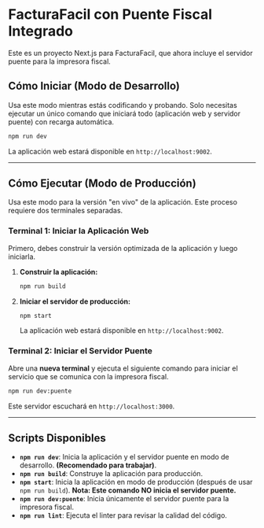 # FacturaFacil con Puente Fiscal Integrado

Este es un proyecto Next.js para FacturaFacil, que ahora incluye el servidor puente para la impresora fiscal.

## Cómo Iniciar (Modo de Desarrollo)

Usa este modo mientras estás codificando y probando. Solo necesitas ejecutar un único comando que iniciará todo (aplicación web y servidor puente) con recarga automática.

```bash
npm run dev
```
La aplicación web estará disponible en `http://localhost:9002`.

---

## Cómo Ejecutar (Modo de Producción)

Usa este modo para la versión "en vivo" de la aplicación. Este proceso requiere dos terminales separadas.

### Terminal 1: Iniciar la Aplicación Web

Primero, debes construir la versión optimizada de la aplicación y luego iniciarla.

1.  **Construir la aplicación:**
    ```bash
    npm run build
    ```
2.  **Iniciar el servidor de producción:**
    ```bash
    npm start
    ```
    La aplicación web estará disponible en `http://localhost:9002`.

### Terminal 2: Iniciar el Servidor Puente

Abre una **nueva terminal** y ejecuta el siguiente comando para iniciar el servicio que se comunica con la impresora fiscal.

```bash
npm run dev:puente
```
Este servidor escuchará en `http://localhost:3000`.

---

## Scripts Disponibles

- **`npm run dev`**: Inicia la aplicación y el servidor puente en modo de desarrollo. **(Recomendado para trabajar)**.
- **`npm run build`**: Construye la aplicación para producción.
- **`npm start`**: Inicia la aplicación en modo de producción (después de usar `npm run build`). **Nota: Este comando NO inicia el servidor puente.**
- **`npm run dev:puente`**: Inicia únicamente el servidor puente para la impresora fiscal.
- **`npm run lint`**: Ejecuta el linter para revisar la calidad del código.

